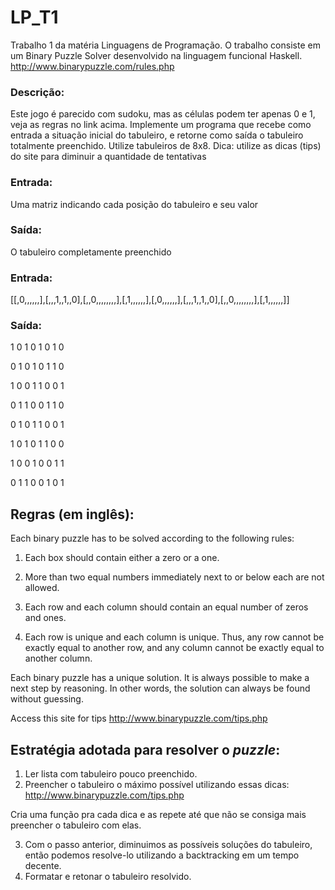 # LP_T1
Trabalho 1 da matéria Linguagens de Programação. O trabalho consiste em um Binary Puzzle Solver desenvolvido na linguagem funcional Haskell. http://www.binarypuzzle.com/rules.php
### Descrição:
Este jogo é parecido com sudoku, mas as células podem ter apenas 0 e 1, veja as regras no link
acima. Implemente um programa que recebe como entrada a situação inicial do tabuleiro, e retorne
como saída o tabuleiro totalmente preenchido. Utilize tabuleiros de 8x8.
Dica: utilize as dicas (tips) do site para diminuir a quantidade de tentativas
### Entrada:
Uma matriz indicando cada posição do tabuleiro e seu valor
### Saída:
O tabuleiro completamente preenchido
### Entrada: 
[[,0,,,,,,],[,,,1,,1,,0],[,,0,,,,,,,,],[,1,,,,,,],[,0,,,,,,],[,,,1,,1,,0],[,,0,,,,,,,,],[,1,,,,,,]]
### Saída:
1 0 1 0 1 0 1 0

0 1 0 1 0 1 1 0

1 0 0 1 1 0 0 1

0 1 1 0 0 1 1 0

0 1 0 1 1 0 0 1

1 0 1 0 1 1 0 0

1 0 0 1 0 0 1 1

0 1 1 0 0 1 0 1

## Regras (em inglês):

Each binary puzzle has to be solved according to the following rules:

1. Each box should contain either a zero or a one.

2. More than two equal numbers immediately next to or below each are not allowed.

3. Each row and each column should contain an equal number of zeros and ones.

4. Each row is unique and each column is unique. Thus, any row cannot be exactly equal to another row, and any column cannot be exactly equal to another column.

Each binary puzzle has a unique solution. It is always possible to make a next step by reasoning. In other words, the solution can always be found without guessing.

Access this site for tips http://www.binarypuzzle.com/tips.php 

## Estratégia adotada para resolver o _puzzle_:
1. Ler lista com tabuleiro pouco preenchido.
2. Preencher o tabuleiro o máximo possível utilizando essas dicas: http://www.binarypuzzle.com/tips.php

Cria uma função pra cada dica e as repete até que não se consiga mais preencher o tabuleiro com elas.

3. Com o passo anterior, diminuimos as possíveis soluções do tabuleiro, então podemos resolve-lo utilizando a backtracking em um tempo decente.
4. Formatar e retonar o tabuleiro resolvido.